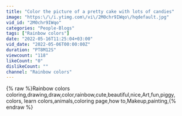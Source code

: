 ```yaml
---
title: "Color the picture of a pretty cake with lots of candies"
image: "https:\/\/i.ytimg.com\/vi\/2M0chr9IWqo\/hqdefault.jpg"
vid_id: "2M0chr9IWqo"
categories: "People-Blogs"
tags: ["Rainbow colors"]
date: "2022-05-16T11:25:04+03:00"
vid_date: "2022-05-06T00:00:00Z"
duration: "PT8M12S"
viewcount: "118"
likeCount: "0"
dislikeCount: ""
channel: "Rainbow colors"
---
```

{% raw %}Rainbow colors<br />coloring,drawing,draw,color,rainbow,cute,beautiful,nice,Art,fun,piggy, colors, learn colors,animals,coloring page,how to,Makeup,painting,{% endraw %}
